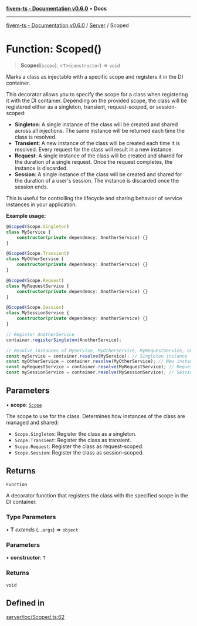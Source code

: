 [**fivem-ts - Documentation v0.6.0**](../../../README.md) • **Docs**

***

[fivem-ts - Documentation v0.6.0](../../../README.md) / [Server](../README.md) / Scoped

# Function: Scoped()

> **Scoped**(`scope`): \<`T`\>(`constructor`) => `void`

Marks a class as injectable with a specific scope and registers it in the DI container.

This decorator allows you to specify the scope for a class when registering it with the DI container.
Depending on the provided scope, the class will be registered either as a singleton, transient, request-scoped, or session-scoped:

- **Singleton**: A single instance of the class will be created and shared across all injections. The same instance
  will be returned each time the class is resolved.
- **Transient**: A new instance of the class will be created each time it is resolved. Every request for the class
  will result in a new instance.
- **Request**: A single instance of the class will be created and shared for the duration of a single request. Once the request completes, the instance is discarded.
- **Session**: A single instance of the class will be created and shared for the duration of a user's session. The instance is discarded once the session ends.

This is useful for controlling the lifecycle and sharing behavior of service instances in your application.

**Example usage:**

```ts
@Scoped(Scope.Singleton)
class MyService {
    constructor(private dependency: AnotherService) {}
}

@Scoped(Scope.Transient)
class MyOtherService {
    constructor(private dependency: AnotherService) {}
}

@Scoped(Scope.Request)
class MyRequestService {
    constructor(private dependency: AnotherService) {}
}

@Scoped(Scope.Session)
class MySessionService {
    constructor(private dependency: AnotherService) {}
}

// Register AnotherService
container.registerSingleton(AnotherService);

// Resolve instances of MyService, MyOtherService, MyRequestService, and MySessionService
const myService = container.resolve(MyService); // Singleton instance
const myOtherService = container.resolve(MyOtherService); // New instance
const myRequestService = container.resolve(MyRequestService); // Request-scoped instance
const mySessionService = container.resolve(MySessionService); // Session-scoped instance
```

## Parameters

• **scope**: [`Scope`](../enumerations/Scope.md)

The scope to use for the class. Determines how instances of the class are managed and shared:
  - `Scope.Singleton`: Register the class as a singleton.
  - `Scope.Transient`: Register the class as transient.
  - `Scope.Request`: Register the class as request-scoped.
  - `Scope.Session`: Register the class as session-scoped.

## Returns

`Function`

A decorator function that registers the class with the specified scope in the DI container.

### Type Parameters

• **T** *extends* (...`args`) => `object`

### Parameters

• **constructor**: `T`

### Returns

`void`

## Defined in

[server/ioc/Scoped.ts:62](https://github.com/Purpose-Dev/fivem-ts/blob/main/src/server/ioc/Scoped.ts#L62)
